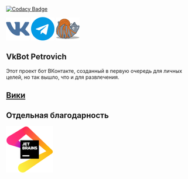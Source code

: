 [![Codacy Badge](https://api.codacy.com/project/badge/Grade/902a018f7e0c4e5d9a823e974a972742)](https://app.codacy.com/manual/Xoma163/petrovich?utm_source=github.com&utm_medium=referral&utm_content=Xoma163/petrovich&utm_campaign=Badge_Grade_Settings)

[![VK Bot](readme/vk.png)](https://vk.com/igor_petrovich_ksta)
[![Telegram Bot](readme/tg.png)](https://t.me/igor_petrovich_ksta_bot)
[![Website](staticfiles/favicon_64.png)](https://andrewsha.net)

## VkBot Petrovich

Этот проект бот ВКонтакте, созданный в первую очередь для личных целей, но так вышло, что и для развлечения.

## [Вики](https://github.com/Xoma163/petrovich/wiki) 

## Отдельная благодарность

[![JetBrains](readme/jetbrains.png)](https://www.jetbrains.com/?from=petrovich)